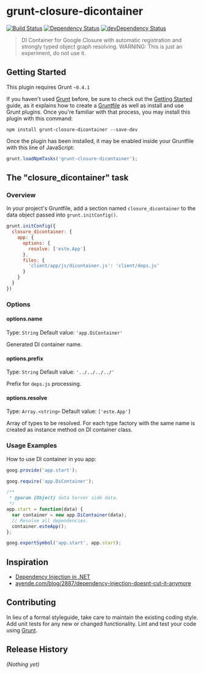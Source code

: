 # grunt-closure-dicontainer
[![Build Status](https://secure.travis-ci.org/steida/grunt-closure-dicontainer.png?branch=master)](http://travis-ci.org/steida/grunt-closure-dicontainer) [![Dependency Status](https://david-dm.org/steida/grunt-closure-dicontainer.png)](https://david-dm.org/steida/grunt-closure-dicontainer) [![devDependency Status](https://david-dm.org/steida/grunt-closure-dicontainer/dev-status.png)](https://david-dm.org/steida/grunt-closure-dicontainer#info=devDependencies)

> DI Container for Google Closure with automatic registration and strongly typed object graph resolving.
> WARNING: This is just an experiment, do not use it.


## Getting Started
This plugin requires Grunt `~0.4.1`

If you haven't used [Grunt](http://gruntjs.com/) before, be sure to check out the [Getting Started](http://gruntjs.com/getting-started) guide, as it explains how to create a [Gruntfile](http://gruntjs.com/sample-gruntfile) as well as install and use Grunt plugins. Once you're familiar with that process, you may install this plugin with this command:

```shell
npm install grunt-closure-dicontainer --save-dev
```

Once the plugin has been installed, it may be enabled inside your Gruntfile with this line of JavaScript:

```js
grunt.loadNpmTasks('grunt-closure-dicontainer');
```

## The "closure_dicontainer" task

### Overview
In your project's Gruntfile, add a section named `closure_dicontainer` to the data object passed into `grunt.initConfig()`.

```js
grunt.initConfig({
  closure_dicontainer: {
    app: {
      options: {
        resolve: ['este.App']
      },
      files: {
        'client/app/js/dicontainer.js': 'client/deps.js'
      }
    }
  }
})
```

### Options

#### options.name
Type: `String`
Default value: `'app.DiContainer'`

Generated DI container name.

#### options.prefix
Type: `String`
Default value: `'../../../../'`

Prefix for `deps.js` processing.

#### options.resolve
Type: `Array.<string>`
Default value: `['este.App']`

Array of types to be resolved. For each type factory with the same name is
created as instance method on DI container class.

### Usage Examples

How to use DI container in you app:

```js
goog.provide('app.start');

goog.require('app.DiContainer');

/**
 * @param {Object} data Server side data.
 */
app.start = function(data) {
  var container = new app.DiContainer(data);
  // Resolve all dependencies.
  container.esteApp();
};

goog.exportSymbol('app.start', app.start);
```

## Inspiration
  - [Dependency Injection in .NET](http://www.manning.com/seemann)
  - [ayende.com/blog/2887/dependency-injection-doesnt-cut-it-anymore](http://ayende.com/blog/2887/dependency-injection-doesnt-cut-it-anymore)

## Contributing
In lieu of a formal styleguide, take care to maintain the existing coding style. Add unit tests for any new or changed functionality. Lint and test your code using [Grunt](http://gruntjs.com/).

## Release History
_(Nothing yet)_
